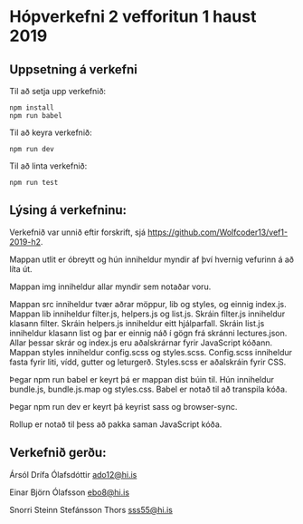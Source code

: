 # Hópverkefni 2 vefforitun 1 haust 2019

## Uppsetning á verkefni

Til að setja upp verkefnið:

```
npm install
npm run babel
```

Til að keyra verkefnið:
```
npm run dev
```

Til að linta verkefnið:
```
npm run test
```

## Lýsing á verkefninu:

Verkefnið var unnið eftir forskrift, sjá https://github.com/Wolfcoder13/vef1-2019-h2.

Mappan utlit er óbreytt og hún inniheldur myndir af því hvernig vefurinn á að líta út.

Mappan img inniheldur allar myndir sem notaðar voru.

Mappan src inniheldur tvær aðrar möppur, lib og styles, og einnig index.js. Mappan lib inniheldur filter.js, helpers.js og list.js.
Skráin filter.js inniheldur klasann filter. Skráin helpers.js inniheldur eitt hjálparfall. Skráin list.js inniheldur klasann list og þar er einnig náð í gögn frá skránni lectures.json. Allar þessar skrár og index.js eru aðalskrárnar fyrir JavaScript kóðann.
Mappan styles inniheldur config.scss og styles.scss. Config.scss inniheldur fasta fyrir liti, vídd, gutter og leturgerð. Styles.scss er aðalskráin fyrir CSS.

Þegar npm run babel er keyrt þá er mappan dist búin til. Hún inniheldur bundle.js, bundle.js.map og styles.css. Babel er notað til að transpila kóða.

Þegar npm run dev er keyrt þá keyrist sass og browser-sync.

Rollup er notað til þess að pakka saman JavaScript kóða.

## Verkefnið gerðu:

Ársól Drífa Ólafsdóttir ado12@hi.is

Einar Björn Ólafsson ebo8@hi.is

Snorri Steinn Stefánsson Thors sss55@hi.is
